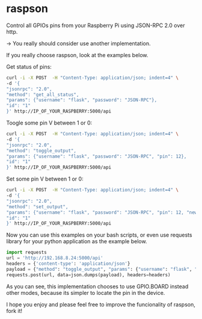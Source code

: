 # raspson
Control all GPIOs pins from your Raspberry Pi using JSON-RPC 2.0 over http.

-> You really should consider use another implementation.



If you really choose raspson, look at the examples below.


Get status of pins:

```bash
curl -i -X POST  -H "Content-Type: application/json; indent=4" \
-d '{
"jsonrpc": "2.0",
"method": "get_all_status",
"params": {"username": "flask", "password": "JSON-RPC"},
"id": "1"
}' http://IP_OF_YOUR_RASPBERRY:5000/api
```

Toogle some pin V between 1 or 0:

```bash
curl -i -X POST  -H "Content-Type: application/json; indent=4" \
-d '{
"jsonrpc": "2.0",
"method": "toggle_output",
"params": {"username": "flask", "password": "JSON-RPC", "pin": 12},
"id": "1"
}' http://IP_OF_YOUR_RASPBERRY:5000/api
```

Set some pin V between 1 or 0:

```bash
curl -i -X POST  -H "Content-Type: application/json; indent=4" \
-d '{
"jsonrpc": "2.0",
"method": "set_output",
"params": {"username": "flask", "password": "JSON-RPC", "pin": 12, "new_state": 1},
"id": "1"
}' http://IP_OF_YOUR_RASPBERRY:5000/api
```

Now you can use this examples on your bash scripts, or even use requests library for your python application as the example below.

```python
import requests
url = 'http://192.168.8.24:5000/api'
headers = {'content-type': 'application/json'}
payload = {"method": "toggle_output", "params": {"username": "flask", "password": "JSON-RPC", "pin": 0}, "id": "1"h}
requests.post(url, data=json.dumps(payload), headers=headers)
```

As you can see, this implementation chooses to use GPIO.BOARD instead other modes, because its simpler to locate the pin in the device.

I hope you enjoy and please feel free to improve the funcionality of raspson, fork it!
